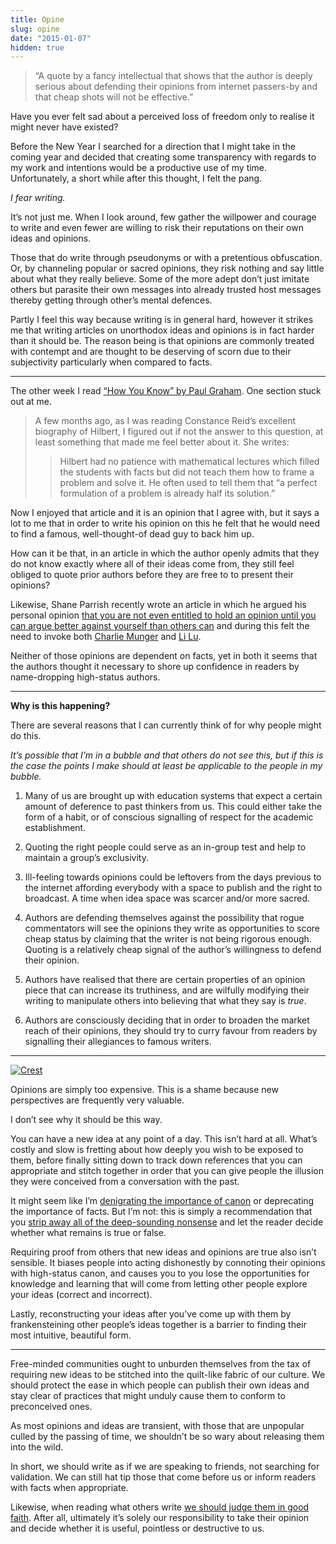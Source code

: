 ```yaml
---
title: Opine
slug: opine
date: "2015-01-07"
hidden: true
---
```


> “A quote by a fancy intellectual that shows that the author is deeply serious about defending their opinions from internet passers-by and that cheap shots will not be effective.”

Have you ever felt sad about a perceived loss of freedom only to realise it might never have existed?

Before the New Year I searched for a direction that I might take in the coming year and decided that creating some transparency with regards to my work and intentions would be a productive use of my time. Unfortunately, a short while after this thought, I felt the pang.

_I fear writing._

It’s not just me. When I look around, few gather the willpower and courage to write and even fewer are willing to risk their reputations on their own ideas and opinions.

Those that do write through pseudonyms or with a pretentious obfuscation. Or, by channeling popular or sacred opinions, they risk nothing and say little about what they really believe. Some of the more adept don’t just imitate others but parasite their own messages into already trusted host messages thereby getting through other’s mental defences.

Partly I feel this way because writing is in general hard, however it strikes me that writing articles on unorthodox ideas and opinions is in fact harder than it should be. The reason being is that opinions are commonly treated with contempt and are thought to be deserving of scorn due to their subjectivity particularly when compared to facts.

---

The other week I read [“How You Know” by Paul Graham](http://paulgraham.com/know.html). One section stuck out at me.

> A few months ago, as I was reading Constance Reid’s excellent biography of Hilbert, I figured out if not the answer to this question, at least something that made me feel better about it. She writes:
>
> > Hilbert had no patience with mathematical lectures which filled the students with facts but did not teach them how to frame a problem and solve it. He often used to tell them that “a perfect formulation of a problem is already half its solution.”

Now I enjoyed that article and it is an opinion that I agree with, but it says a lot to me that in order to write his opinion on this he felt that he would need to find a famous, well-thought-of dead guy to back him up.

How can it be that, in an article in which the author openly admits that they do not know exactly where all of their ideas come from, they still feel obliged to quote prior authors before they are free to to present their opinions?

Likewise, Shane Parrish recently wrote an article in which he argued his personal opinion [that you are not even entitled to hold an opinion until you can argue better against yourself than others can](http://www.farnamstreetblog.com/2013/04/the-work-required-to-have-an-opinion) and during this felt the need to invoke both [Charlie Munger](http://www.amazon.co.uk/Seeking-Wisdom-Darwin-Munger-Edition/dp/1578644283) and [Li Lu](http://en.wikipedia.org/wiki/Li_Lu).

Neither of those opinions are dependent on facts, yet in both it seems that the authors thought it necessary to shore up confidence in readers by name-dropping high-status authors.

---

**Why is this happening?**

There are several reasons that I can currently think of for why people might do this.

_It’s possible that I’m in a bubble and that others do not see this, but if this is the case the points I make should at least be applicable to the people in my bubble._

1.  Many of us are brought up with education systems that expect a certain amount of deference to past thinkers from us. This could either take the form of a habit, or of conscious signalling of respect for the academic establishment.

2.  Quoting the right people could serve as an in-group test and help to maintain a group’s exclusivity.

3.  Ill-feeling towards opinions could be leftovers from the days previous to the internet affording everybody with a space to publish and the right to broadcast. A time when idea space was scarcer and/or more sacred.

4.  Authors are defending themselves against the possibility that rogue commentators will see the opinions they write as opportunities to score cheap status by claiming that the writer is not being rigorous enough. Quoting is a relatively cheap signal of the author’s willingness to defend their opinion.

5.  Authors have realised that there are certain properties of an opinion piece that can increase its truthiness, and are wilfully modifying their writing to manipulate others into believing that what they say is _true_.

6.  Authors are consciously deciding that in order to broaden the market reach of their opinions, they should try to curry favour from readers by signalling their allegiances to famous writers.

---

[![Crest](https://d23f6h5jpj26xu.cloudfront.net/hnrtjqo1wuvkxw_small.png)](http://img.svbtle.com/hnrtjqo1wuvkxw.png)

Opinions are simply too expensive. This is a shame because new perspectives are frequently very valuable.

I don’t see why it should be this way.

You can have a new idea at any point of a day. This isn’t hard at all. What’s costly and slow is fretting about how deeply you wish to be exposed to them, before finally sitting down to track down references that you can appropriate and stitch together in order that you can give people the illusion they were conceived from a conversation with the past.

It might seem like I’m [denigrating the importance of canon](http://chronicle.com/article/What-We-Lose-if-We-Lose-the/150991/) or deprecating the importance of facts. But I’m not: this is simply a recommendation that you [strip away all of the deep-sounding nonsense](https://www.mtholyoke.edu/acad/intrel/orwell46.htm) and let the reader decide whether what remains is true or false.

Requiring proof from others that new ideas and opinions are true also isn’t sensible. It biases people into acting dishonestly by connoting their opinions with high-status canon, and causes you to you lose the opportunities for knowledge and learning that will come from letting other people explore your ideas (correct and incorrect).

Lastly, reconstructing your ideas after you’ve come up with them by frankensteining other people’s ideas together is a barrier to finding their most intuitive, beautiful form.

---

Free-minded communities ought to unburden themselves from the tax of requiring new ideas to be stitched into the quilt-like fabric of our culture. We should protect the ease in which people can publish their own ideas and stay clear of practices that might unduly cause them to conform to preconceived ones.

As most opinions and ideas are transient, with those that are unpopular culled by the passing of time, we shouldn’t be so wary about releasing them into the wild.

In short, we should write as if we are speaking to friends, not searching for validation. We can still hat tip those that come before us or inform readers with facts when appropriate.

Likewise, when reading what others write [we should judge them in good faith](http://en.wikipedia.org/wiki/Principle_of_charity). After all, ultimately it’s solely our responsibility to take their opinion and decide whether it is useful, pointless or destructive to us.
